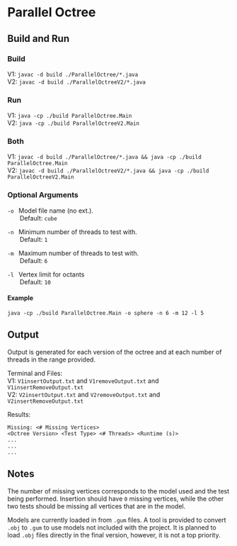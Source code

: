 # Parallel Octree

## Build and Run

### Build

V1: `javac -d build ./ParallelOctree/*.java`\
V2: `javac -d build ./ParallelOctreeV2/*.java`

### Run

V1: `java -cp ./build ParallelOctree.Main`\
V2: `java -cp ./build ParallelOctreeV2.Main`

### Both

V1: `javac -d build ./ParallelOctree/*.java && java -cp ./build ParallelOctree.Main`\
V2: `javac -d build ./ParallelOctreeV2/*.java && java -cp ./build ParallelOctreeV2.Main`

### Optional Arguments

`-o` &ensp;Model file name (no ext.).\
&ensp;&ensp;&ensp;&ensp;Default: `cube`

`-n` &ensp;Minimum number of threads to test with.\
&ensp;&ensp;&ensp;&ensp;Default: `1`

`-m` &ensp;Maximum number of threads to test with.\
&ensp;&ensp;&ensp;&ensp;Default: `6`

`-l` &ensp;Vertex limit for octants\
&ensp;&ensp;&ensp;&ensp;Default: `10`

#### Example

`java -cp ./build ParallelOctree.Main -o sphere -n 6 -m 12 -l 5`

## Output

Output is generated for each version of the octree and at each number of threads in the range provided.

Terminal and Files:\
V1: `V1insertOutput.txt` and `V1removeOutput.txt` and `V1insertRemoveOutput.txt`\
V2: `V2insertOutput.txt` and `V2removeOutput.txt` and `V2insertRemoveOutput.txt`

Results:

```Text
Missing: <# Missing Vertices>
<Octree Version> <Test Type> <# Threads> <Runtime (s)>
...
...
...
```

## Notes

The number of missing vertices corresponds to the model used and the test being performed. Insertion should have `0` missing vertices, while the other two tests should be missing all vertices that are in the model.

Models are currently loaded in from `.gum` files. A tool is provided to convert `.obj` to `.gum` to use models not included with the project. It is planned to load `.obj` files directly in the final version, however, it is not a top priority.
